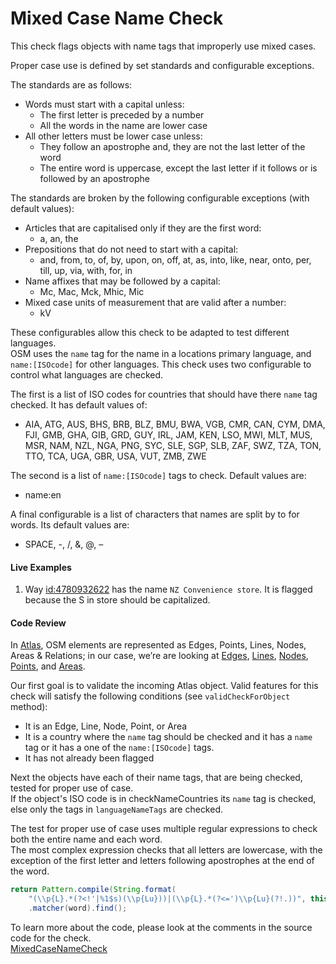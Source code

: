 # Mixed Case Name Check

This check flags objects with name tags that improperly use mixed cases.

Proper case use is defined by set standards and configurable exceptions. 

The standards are as follows:

* Words must start with a capital unless:
    * The first letter is preceded by a number
    * All the words in the name are lower case
* All other letters must be lower case unless: 
    * They follow an apostrophe and, they are not the last letter of the word
    * The entire word is uppercase, except the last letter if it follows or is followed by an apostrophe

The standards are broken by the following configurable exceptions (with default values):

* Articles that are capitalised only if they are the first word:
    * a, an, the
* Prepositions that do not need to start with a capital:
    * and, from, to, of, by, upon, on, off, at, as, into, like, near, onto, per, till, up, via, with, for, in
* Name affixes that may be followed by a capital:
    * Mc, Mac, Mck, Mhic, Mic
* Mixed case units of measurement that are valid after a number:
    * kV
    
These configurables allow this check to be adapted to test different languages.  
OSM uses the `name` tag for the name in a locations primary language, and `name:[ISOcode]` for other languages.
This check uses two configurable to control what languages are checked.

The first is a list of ISO codes for countries that should have there `name` tag checked. It has default values of:

* AIA, ATG, AUS, BHS, BRB, BLZ, BMU, BWA, VGB, CMR, CAN, CYM, DMA, FJI, GMB, GHA, GIB, GRD, GUY, IRL, JAM, KEN, LSO, MWI, MLT, MUS, MSR, NAM, NZL, NGA, PNG, SYC, SLE, SGP, SLB, ZAF, SWZ, TZA, TON, TTO, TCA, UGA, GBR, USA, VUT, ZMB, ZWE

The second is a list of `name:[ISOcode]` tags to check. Default values are:

* name:en

A final configurable is a list of characters that names are split by to for words. Its default values are: 

* SPACE, \-, /, &, @, –

#### Live Examples

1. Way [id:4780932622](https://www.openstreetmap.org/node/4780932622) has the name `NZ Convenience store`. It is flagged because the S in store should be capitalized. 

#### Code Review

In [Atlas](https://github.com/osmlab/atlas), OSM elements are represented as Edges, Points, Lines, Nodes, Areas & Relations; in our case, we’re are looking at
[Edges](https://github.com/osmlab/atlas/blob/dev/src/main/java/org/openstreetmap/atlas/geography/atlas/items/Edge.java),
[Lines](https://github.com/osmlab/atlas/blob/dev/src/main/java/org/openstreetmap/atlas/geography/atlas/items/Line.java),
[Nodes](https://github.com/osmlab/atlas/blob/dev/src/main/java/org/openstreetmap/atlas/geography/atlas/items/Node.java),
[Points](https://github.com/osmlab/atlas/blob/dev/src/main/java/org/openstreetmap/atlas/geography/atlas/items/Point.java), and
[Areas](https://github.com/osmlab/atlas/blob/dev/src/main/java/org/openstreetmap/atlas/geography/atlas/items/Area.java).

Our first goal is to validate the incoming Atlas object. Valid features for this check will satisfy the following conditions (see `validCheckForObject` method):

* It is an Edge, Line, Node, Point, or Area
* It is a country where the `name` tag should be checked and it has a `name` tag or it has a one of the `name:[ISOcode]` tags.
* It has not already been flagged

Next the objects have each of their name tags, that are being checked, tested for proper use of case.  
If the object's ISO code is in checkNameCountries its `name` tag is checked, else only the tags in `languageNameTags` are checked.

The test for proper use of case uses multiple regular expressions to check both the entire name and each word.  
The most complex expression checks that all letters are lowercase, with the exception of the first letter and letters following apostrophes at the end of the word.

```java
return Pattern.compile(String.format(
    "(\\p{L}.*(?<!'|%1$s)(\\p{Lu}))|(\\p{L}.*(?<=')\\p{Lu}(?!.))", this.nameAffixes))
    .matcher(word).find();
```

To learn more about the code, please look at the comments in the source code for the check.  
[MixedCaseNameCheck](../../src/main/java/org/openstreetmap/atlas/checks/validation/tag/MixedCaseNameCheck.java)